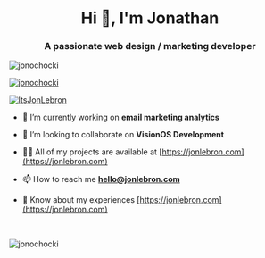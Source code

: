 <h1 align="center">Hi 👋, I'm Jonathan</h1>
<h3 align="center">A passionate web design / marketing developer</h3>

<p align="left"> <img src="https://komarev.com/ghpvc/?username=jonochocki&label=Profile%20views&color=0e75b6&style=flat" alt="jonochocki" /> </p>

<p align="left"> <a href="https://github.com/ryo-ma/github-profile-trophy"><img src="https://github-profile-trophy.vercel.app/?username=jonochocki" alt="jonochocki" /></a> </p>

<p align="left"> <a href="https://twitter.com/ItsJonLebron" target="blank"><img src="https://img.shields.io/twitter/follow/ItsJonLebron?logo=twitter&style=for-the-badge" alt="ItsJonLebron" /></a> </p>

- 🔭 I’m currently working on **email marketing analytics**

- 👯 I’m looking to collaborate on **VisionOS Development**

- 👨‍💻 All of my projects are available at [https://jonlebron.com](https://jonlebron.com)

- 📫 How to reach me **hello@jonlebron.com**

- 📄 Know about my experiences [https://jonlebron.com](https://jonlebron.com)

<br>
<p><img align="center" src="https://github-readme-stats.vercel.app/api/top-langs?username=jonochocki&show_icons=true&locale=en&layout=compact" alt="jonochocki" /></p>
